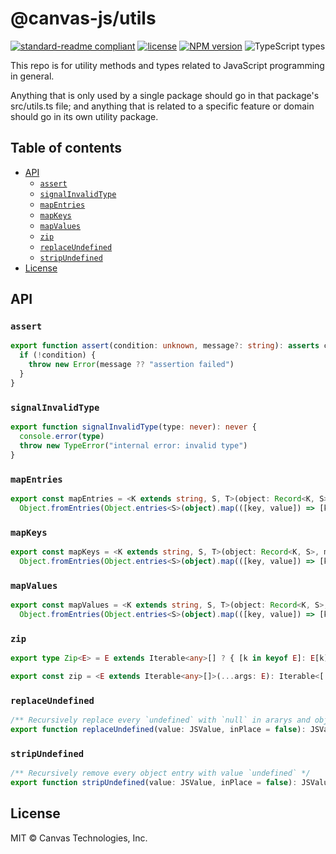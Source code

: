 # @canvas-js/utils

[![standard-readme compliant](https://img.shields.io/badge/readme%20style-standard-brightgreen.svg)](https://github.com/RichardLitt/standard-readme) [![license](https://img.shields.io/github/license/canvasxyz/utils)](https://opensource.org/licenses/MIT) [![NPM version](https://img.shields.io/npm/v/@canvas-js/utils)](https://www.npmjs.com/package/@canvas-js/utils) ![TypeScript types](https://img.shields.io/npm/types/@canvas-js/utils)

This repo is for utility methods and types related to JavaScript programming in general.

Anything that is only used by a single package should go in that package's src/utils.ts file; and anything that is related to a specific feature or domain should go in its own utility package.

## Table of contents

- [API](#api)
  - [`assert`](#assert)
  - [`signalInvalidType`](#signalinvalidtype)
  - [`mapEntries`](#mapentries)
  - [`mapKeys`](#mapkeys)
  - [`mapValues`](#mapvalues)
  - [`zip`](#zip)
  - [`replaceUndefined`](#replaceendefined)
  - [`stripUndefined`](#stripendefined)
- [License](#license)

## API

### `assert`

```ts
export function assert(condition: unknown, message?: string): asserts condition {
  if (!condition) {
    throw new Error(message ?? "assertion failed")
  }
}
```

### `signalInvalidType`

```ts
export function signalInvalidType(type: never): never {
  console.error(type)
  throw new TypeError("internal error: invalid type")
}
```

### `mapEntries`

```ts
export const mapEntries = <K extends string, S, T>(object: Record<K, S>, map: (entry: [key: K, value: S]) => T) =>
  Object.fromEntries(Object.entries<S>(object).map(([key, value]) => [key, map([key as K, value])])) as Record<K, T>
```

### `mapKeys`

```ts
export const mapKeys = <K extends string, S, T>(object: Record<K, S>, map: (key: K) => T) =>
  Object.fromEntries(Object.entries<S>(object).map(([key, value]) => [key, map(key as K)])) as Record<K, T>
```

### `mapValues`

```ts
export const mapValues = <K extends string, S, T>(object: Record<K, S>, map: (value: S) => T) =>
  Object.fromEntries(Object.entries<S>(object).map(([key, value]) => [key, map(value)])) as Record<K, T>
```

### `zip`

```ts
export type Zip<E> = E extends Iterable<any>[] ? { [k in keyof E]: E[k] extends Iterable<infer T> ? T : E[k] } : never

export const zip = <E extends Iterable<any>[]>(...args: E): Iterable<[...Zip<E>, number]>
```

### `replaceUndefined`

```ts
/** Recursively replace every `undefined` with `null` in ararys and objects */
export function replaceUndefined(value: JSValue, inPlace = false): JSValue
```

### `stripUndefined`

```ts
/** Recursively remove every object entry with value `undefined` */
export function stripUndefined(value: JSValue, inPlace = false): JSValue
```

## License

MIT © Canvas Technologies, Inc.
